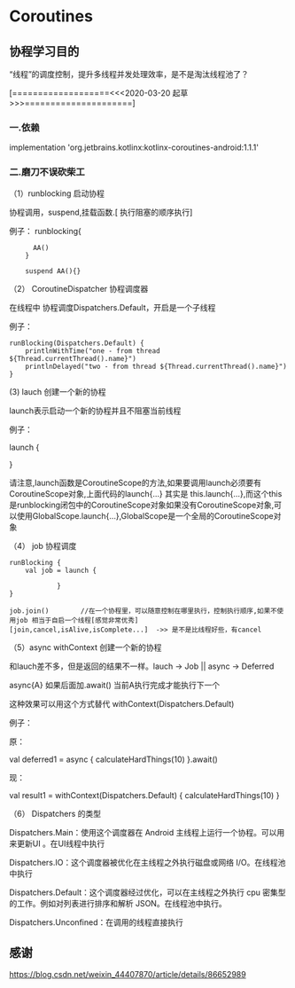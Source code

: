 # Coroutines

##  协程学习目的

“线程”的调度控制，提升多线程并发处理效率，是不是淘汰线程池了？

[===================<<<2020-03-20 起草>>>=====================]

### 一.依赖

implementation 'org.jetbrains.kotlinx:kotlinx-coroutines-android:1.1.1'

### 二.磨刀不误砍柴工

（1）runblocking   启动协程

   协程调用，suspend,挂载函数.[ 执行阻塞的顺序执行]
  
   例子： runblocking{
        
          AA()
        } 
        
        suspend AA(){}
        
（2） CoroutineDispatcher 协程调度器

   在线程中 协程调度Dispatchers.Default，开启是一个子线程

   例子：
   
    runBlocking(Dispatchers.Default) {
        printlnWithTime("one - from thread ${Thread.currentThread().name}")
        printlnDelayed("two - from thread ${Thread.currentThread().name}")
    }

(3) lauch 创建一个新的协程

   launch表示启动一个新的协程并且不阻塞当前线程
   
   例子：
   
   launch {
   
   }
   
  请注意,launch函数是CoroutineScope的方法,如果要调用launch必须要有CoroutineScope对象,上面代码的launch{…} 其实是 this.launch{…},而这个this是runblocking闭包中的CoroutineScope对象如果没有CoroutineScope对象,可以使用GlobalScope.launch{…},GlobalScope是一个全局的CoroutineScope对象

（4） job 协程调度
    
    runBlocking {
        val job = launch {
                
                }
    }
            
    job.join()        //在一个协程里，可以随意控制在哪里执行，控制执行顺序,如果不使用job 相当于自启一个线程[感觉非常优秀]
    [join,cancel,isAlive,isComplete...]  ->> 是不是比线程好些，有cancel

（5）async  withContext 创建一个新的协程

  和lauch差不多，但是返回的结果不一样。lauch -> Job ||  async -> Deferred
  
  async{A} 如果后面加.await() 当前A执行完成才能执行下一个
  
  这种效果可以用这个方式替代 withContext(Dispatchers.Default)
  
  例子：
  
  原：
  
   val deferred1 = async { calculateHardThings(10) }.await()
   
  现：
  
   val result1 = withContext(Dispatchers.Default) { calculateHardThings(10) }
   

（6） Dispatchers 的类型
 
  Dispatchers.Main：使用这个调度器在 Android 主线程上运行一个协程。可以用来更新UI 。在UI线程中执行

  Dispatchers.IO：这个调度器被优化在主线程之外执行磁盘或网络 I/O。在线程池中执行

  Dispatchers.Default：这个调度器经过优化，可以在主线程之外执行 cpu 密集型的工作。例如对列表进行排序和解析 JSON。在线程池中执行。

  Dispatchers.Unconfined：在调用的线程直接执行













## 感谢

https://blog.csdn.net/weixin_44407870/article/details/86652989



